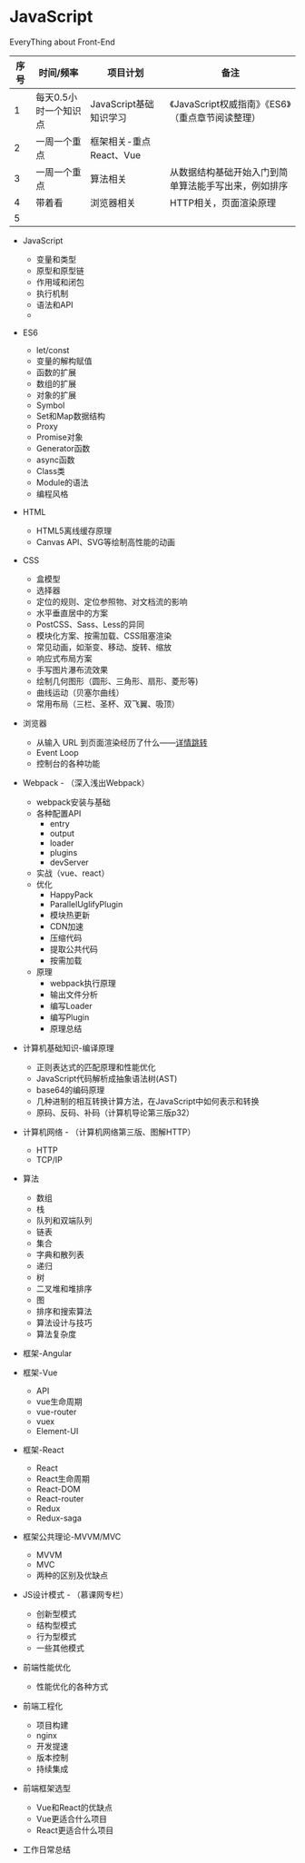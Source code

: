 # JavaScript
EveryThing about Front-End

序号 | 时间/频率 | 项目计划 | 备注
---|---|---|---
1 | 每天0.5小时一个知识点  | JavaScript基础知识学习|《JavaScript权威指南》《ES6》（重点章节阅读整理）
2 | 一周一个重点 | 框架相关-重点React、Vue|
3 | 一周一个重点  | 算法相关|从数据结构基础开始入门到简单算法能手写出来，例如排序
4 | 带着看 | 浏览器相关|HTTP相关，页面渲染原理
5 | | |


- JavaScript
    - 变量和类型
    - 原型和原型链
    - 作用域和闭包
    - 执行机制
    - 语法和API
    - 

- ES6
    - let/const
    - 变量的解构赋值
    - 函数的扩展
    - 数组的扩展
    - 对象的扩展
    - Symbol
    - Set和Map数据结构
    - Proxy
    - Promise对象
    - Generator函数
    - async函数
    - Class类
    - Module的语法
    - 编程风格
- HTML
    - HTML5离线缓存原理
    - Canvas API、SVG等绘制高性能的动画
- CSS
    - 盒模型
    - 选择器
    - 定位的规则、定位参照物、对文档流的影响
    - 水平垂直居中的方案
    - PostCSS、Sass、Less的异同
    - 模块化方案、按需加载、CSS阻塞渲染
    - 常见动画，如渐变、移动、旋转、缩放
    - 响应式布局方案
    - 手写图片瀑布流效果
    - 绘制几何图形（圆形、三角形、扇形、菱形等)
    - 曲线运动（贝塞尔曲线）
    - 常用布局（三栏、圣杯、双飞翼、吸顶）
- 浏览器
    - 从输入 URL 到页面渲染经历了什么——[详情跳转](https://dailc.github.io/2018/03/12/whenyouenteraurl.html)
    - Event Loop
    - 控制台的各种功能
- Webpack - （深入浅出Webpack）
    - webpack安装与基础
    - 各种配置API
        - entry
        - output
        - loader
        - plugins
        - devServer
    - 实战（vue、react）
    - 优化
        - HappyPack
        - ParallelUglifyPlugin
        - 模块热更新
        - CDN加速
        - 压缩代码
        - 提取公共代码
        - 按需加载
    - 原理
        - webpack执行原理
        - 输出文件分析
        - 编写Loader
        - 编写Plugin
        - 原理总结
        

- 计算机基础知识-编译原理
    - 正则表达式的匹配原理和性能优化
    - JavaScript代码解析成抽象语法树(AST)
    - base64的编码原理
    - 几种进制的相互转换计算方法，在JavaScript中如何表示和转换
    - 原码、反码、补码（计算机导论第三版p32）
- 计算机网络 - （计算机网络第三版、图解HTTP）
    - HTTP
    - TCP/IP

- 算法
    - 数组
    - 栈
    - 队列和双端队列
    - 链表
    - 集合
    - 字典和散列表
    - 递归
    - 树
    - 二叉堆和堆排序
    - 图
    - 排序和搜索算法
    - 算法设计与技巧
    - 算法复杂度
- 框架-Angular
- 框架-Vue
    - API
    - vue生命周期
    - vue-router
    - vuex
    - Element-UI
- 框架-React
    - React
    - React生命周期
    - React-DOM
    - React-router
    - Redux
    - Redux-saga
- 框架公共理论-MVVM/MVC
    - MVVM
    - MVC
    - 两种的区别及优缺点
- JS设计模式 - （慕课网专栏）
    - 创新型模式
    - 结构型模式
    - 行为型模式
    - 一些其他模式
- 前端性能优化
    - 性能优化的各种方式
- 前端工程化
    - 项目构建
    - nginx
    - 开发提速
    - 版本控制
    - 持续集成
- 前端框架选型
    - Vue和React的优缺点
    - Vue更适合什么项目
    - React更适合什么项目
- 工作日常总结